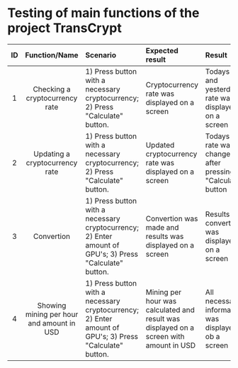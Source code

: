 # Testing of main functions of the project TransCrypt

| ID | Function/Name | Scenario | Expected result | Result | Mark |
|:---:|:---:|:---|:---|:---|:---|
| 1 | Checking a cryptocurrency rate | 1) Press button with a necessary cryptocurrency; 2) Press "Calculate" button. | Cryptocurrency rate was displayed on a screen | Todays and yesterdays rate was displayed on a screen | 10 |
| 2 | Updating a cryptocurrency rate | 1) Press button with a necessary cryptocurrency; 2) Press "Calculate" button. | Updated cryptocurrency rate was displayed on a screen | Todays rate was changed after pressing "Calculate" button | 10 |
| 3 | Convertion | 1) Press button with a necessary cryptocurrency;  2) Enter amount of GPU's; 3) Press "Calculate" button. | Convertion was made and results was displayed on a screen | Results of convertion was displayed on a screen | 10  |
| 4 | Showing mining per hour and amount in USD | 1) Press button with a necessary cryptocurrency;  2) Enter amount of GPU's; 3) Press "Calculate" button. | Mining per hour was calculated and result was displayed on a screen with amount in USD | All necessary information was displayed ob a screen | 10 |
